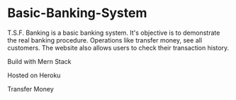 # Basic-Banking-System
T.S.F. Banking is a basic banking system. It's objective is to demonstrate the real banking procedure. Operations like transfer money, see all customers. The website also allows users to check their transaction history.

Build with Mern Stack

Hosted on Heroku

Transfer Money
